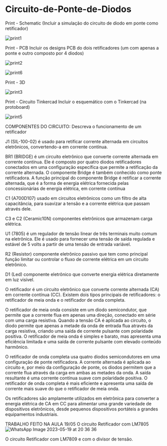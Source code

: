 # Circuito-de-Ponte-de-Diodos

Print - Schematic 
(Incluir a simulação do circuito de diodo em ponte como retificador)

![print1](https://user-images.githubusercontent.com/61299557/228560158-74bea186-c7db-458e-aeb0-cfbe02e6cdb3.PNG)


Print - PCB 
Incluir os designs PCB do dois retificadores (um com apenas a ponte e outro composto por 4 diodos)

![print2](https://user-images.githubusercontent.com/61299557/228560430-c0f15445-0190-4986-a6ed-5055db6a4fc5.PNG)


![print6](https://user-images.githubusercontent.com/61299557/228563204-87619468-2da7-43df-878b-7c1865609587.PNG)


Print - 3D

![print3](https://user-images.githubusercontent.com/61299557/228560678-4488d28b-8297-4f67-b8eb-eea61828cecd.PNG)


Print - Circuito Tinkercad
Incluir o esquemático com o Tinkercad (na protoboard)

![print5](https://user-images.githubusercontent.com/61299557/228560875-feccab33-85bf-4616-954c-963ab9cbedba.PNG)


COMPONENTES DO CIRCUITO:
Descreva o funcionamento de um retificador

J1 (SIL-100-02) é usado para retificar corrente alternada em circuitos eletrônicos, convertendo-a em corrente contínua.

BR1 (BRIDGE) é um circuito eletrônico que converte corrente alternada em corrente contínua. Ele é composto por quatro diodos retificadores conectados em uma configuração específica que permite a retificação da corrente alternada. O componente Bridge é também conhecido como ponte retificadora. A função principal do componente Bridge é retificar a corrente alternada, que é a forma de energia elétrica fornecida pelas concessionárias de energia elétrica, em corrente contínua

C1 (A700D107) usado em circuitos eletrônicos como um filtro de alta capacitância, para suavizar a tensão e a corrente elétrica que passam através dele.

C3 e C2 (Ceramic10N) componentes eletrônicos que armazenam carga elétrica.

U1 (7805) é um regulador de tensão linear de três terminais muito comum na eletrônica. Ele é usado para fornecer uma tensão de saída regulada e estável de 5 volts a partir de uma tensão de entrada variável.

R2 (Resistor) componente eletrônico passivo que tem como principal função limitar ou controlar o fluxo de corrente elétrica em um circuito eletrônico.

D1 (Led) componente eletrônico que converte energia elétrica diretamente em luz visível.

O retificador é um circuito eletrônico que converte corrente alternada (CA) em corrente contínua (CC). Existem dois tipos principais de retificadores: o retificador de meia onda e o retificador de onda completa.

O retificador de meia onda consiste em um diodo semicondutor, que permite que a corrente flua em apenas uma direção, conectado em série com uma carga resistiva. Quando a tensão CA é aplicada ao circuito, o diodo permite que apenas a metade da onda de entrada flua através da carga resistiva, criando uma saída de corrente pulsante com polaridade positiva. O retificador de meia onda é simples e barato, mas apresenta uma eficiência limitada e uma saída de corrente pulsante com elevado conteúdo harmônico.

O retificador de onda completa usa quatro diodos semicondutores em uma configuração de ponte retificadora. A corrente alternada é aplicada ao circuito e, por meio da configuração de ponte, os diodos permitem que a corrente flua através da carga em ambas as metades da onda. A saída resultante é uma corrente contínua suave com polaridade positiva. O retificador de onda completa é mais eficiente e apresenta uma saída de corrente mais suave do que o retificador de meia onda.

Os retificadores são amplamente utilizados em eletrônica para converter a energia elétrica de CA em CC para alimentar uma grande variedade de dispositivos eletrônicos, desde pequenos dispositivos portáteis a grandes equipamentos industriais.

TRABALHO FEITO NA AULA 19/05 
O circuito Retificador com LM7805
![WhatsApp Image 2023-05-19 at 20 36 36](https://github.com/gasparzds/Circuito-de-Ponte-de-Diodos/assets/61299557/169a3280-ead0-40df-b39f-ca22bf867da8)

O circuito Retificador com LM7809 e com o divisor de tensão.








